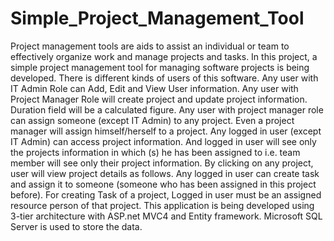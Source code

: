 # Simple_Project_Management_Tool
Project management tools are aids to assist an individual or team to effectively organize work and manage projects and tasks. In this project, a simple project management tool for managing software projects is being developed. There is different kinds of users of this software. Any user with IT Admin Role can Add, Edit and View User information. Any user with Project Manager Role will create project and update project information. Duration field will be a calculated figure. Any user with project manager role can assign someone (except IT Admin) to any project. Even a project manager will assign himself/herself to a project. Any logged in user (except IT Admin) can access project information. And logged in user will see only the projects information in which (s) he has been assigned to i.e. team member will see only their project information. By clicking on any project, user will view project details as follows. Any logged in user can create task and assign it to someone (someone who has been assigned in this project before). For creating Task of a project, Logged in user must be an assigned resource person of that project. This application is being developed using 3-tier architecture with ASP.net MVC4 and Entity framework. Microsoft SQL Server is used to store the data.
